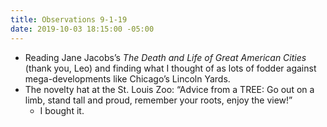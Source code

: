 ```yaml
---
title: Observations 9-1-19
date: 2019-10-03 18:15:00 -05:00
---
```


- Reading Jane Jacobs’s *The Death and Life of Great American Cities* (thank you, Leo) and finding what I thought of as lots of fodder against mega-developments like Chicago’s Lincoln Yards.
- The novelty hat at the St. Louis Zoo: “Advice from a TREE: Go out on a limb, stand tall and proud, remember your roots, enjoy the view!”
	- I bought it.